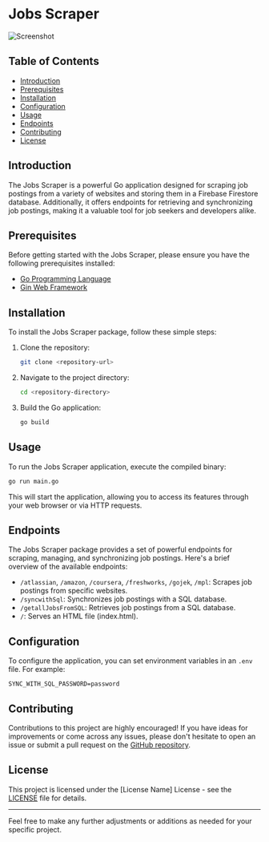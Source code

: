 # Jobs Scraper

![Screenshot](https://github.com/Pavel401/Jobs-Scraper/assets/47685150/e47e5503-f824-47a2-ad63-ed66c298f350)

## Table of Contents

- [Introduction](#introduction)
- [Prerequisites](#prerequisites)
- [Installation](#installation)
- [Configuration](#configuration)
- [Usage](#usage)
- [Endpoints](#endpoints)
- [Contributing](#contributing)
- [License](#license)

## Introduction

The Jobs Scraper is a powerful Go application designed for scraping job postings from a variety of websites and storing them in a Firebase Firestore database. Additionally, it offers endpoints for retrieving and synchronizing job postings, making it a valuable tool for job seekers and developers alike.

## Prerequisites

Before getting started with the Jobs Scraper, please ensure you have the following prerequisites installed:

- [Go Programming Language](https://golang.org/)
- [Gin Web Framework](https://github.com/gin-gonic/gin)

## Installation

To install the Jobs Scraper package, follow these simple steps:

1. Clone the repository:
   ```bash
   git clone <repository-url>
   ```

2. Navigate to the project directory:
   ```bash
   cd <repository-directory>
   ```

3. Build the Go application:
   ```bash
   go build
   ```

## Usage

To run the Jobs Scraper application, execute the compiled binary:

```bash
go run main.go
```

This will start the application, allowing you to access its features through your web browser or via HTTP requests.

## Endpoints

The Jobs Scraper package provides a set of powerful endpoints for scraping, managing, and synchronizing job postings. Here's a brief overview of the available endpoints:

- `/atlassian`, `/amazon`, `/coursera`, `/freshworks`, `/gojek`, `/mpl`: Scrapes job postings from specific websites.
- `/syncwithSql`: Synchronizes job postings with a SQL database.
- `/getallJobsFromSQL`: Retrieves job postings from a SQL database.
- `/`: Serves an HTML file (index.html).

## Configuration

To configure the application, you can set environment variables in an `.env` file. For example:

```env
SYNC_WITH_SQL_PASSWORD=password
```

## Contributing

Contributions to this project are highly encouraged! If you have ideas for improvements or come across any issues, please don't hesitate to open an issue or submit a pull request on the [GitHub repository](https://github.com/Pavel401/Jobs-Scraper).

## License

This project is licensed under the [License Name] License - see the [LICENSE](LICENSE) file for details.

---

Feel free to make any further adjustments or additions as needed for your specific project.
